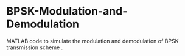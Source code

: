# BPSK-Modulation-and-Demodulation
MATLAB code to simulate the modulation and demodulation of BPSK transmission scheme .
